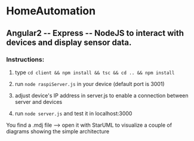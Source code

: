 # HomeAutomation
## Angular2 -- Express -- NodeJS to interact with devices and display sensor data.

### Instructions:

1. type `cd client && npm install && tsc && cd .. && npm install`

2. run `node raspiServer.js` in your device (default port is 3001)

3. adjust device's IP address in server.js to enable a connection between server and devices

4. run `node server.js` and test it in localhost:3000

You find a .mdj file --> open it with StarUML to visualize a couple of diagrams showing the simple architecture
